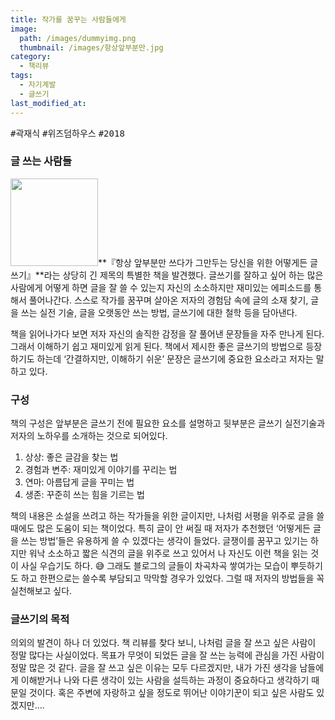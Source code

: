 ```yaml
---
title: 작가를 꿈꾸는 사람들에게
image: 
  path: /images/dummyimg.png
  thumbnail: /images/항상앞부분만.jpg
category:
  - 책리뷰
tags:
  - 자기계발
  - 글쓰기
last_modified_at:
---
```


 <kbd>#곽재식</kbd> <kbd>#위즈덤하우스</kbd> <kbd>#2018</kbd>

### 글 쓰는 사람들

<img src="https://img.ridicdn.net/cover/734001589/xxlarge" style="width: 140px" class="align-left" alt=""/>**『항상 앞부분만 쓰다가 그만두는 당신을 위한 어떻게든 글쓰기』**라는 상당히 긴 제목의 특별한 책을 발견했다. 글쓰기를 잘하고 싶어 하는 많은 사람에게 어떻게 하면 글을 잘 쓸 수 있는지 자신의 소소하지만 재미있는 에피소드를 통해서 풀어나간다. 스스로 작가를 꿈꾸며 살아온 저자의 경험담 속에 글의 소재 찾기, 글을 쓰는 실전 기술, 글을 오랫동안 쓰는 방법, 글쓰기에 대한 철학 등을 담아낸다. 

책을 읽어나가다 보면 저자 자신의 솔직한 감정을 잘 풀어낸 문장들을 자주 만나게 된다. 그래서 이해하기 쉽고 재미있게 읽게 된다. 책에서 제시한 좋은 글쓰기의 방법으로 등장하기도 하는데 ‘간결하지만, 이해하기 쉬운’ 문장은 글쓰기에 중요한 요소라고 저자는 말하고 있다.

### 구성

책의 구성은 앞부분은 글쓰기 전에 필요한 요소를 설명하고 뒷부분은 글쓰기 실전기술과 저자의 노하우를 소개하는 것으로 되어있다. 

1. 상상: 좋은 글감을 찾는 법
2. 경험과 변주: 재미있게 이야기를 꾸리는 법
3. 연마: 아름답게 글을 꾸미는 법
4. 생존: 꾸준히 쓰는 힘을 기르는 법

책의 내용은 소설을 쓰려고 하는 작가들을 위한 글이지만, 나처럼 서평을 위주로 글을 쓸 때에도 많은 도움이 되는 책이었다. 특히 글이 안 써질 때 저자가 추천했던 ‘어떻게든 글을 쓰는 방법’들은 유용하게 쓸 수 있겠다는 생각이 들었다. 글쟁이를 꿈꾸고 있기는 하지만 워낙 소소하고 짧은 식견의 글을 위주로 쓰고 있어서 나 자신도 이런 책을 읽는 것이 사실 우습기도 하다. 😅 그래도 블로그의 글들이 차곡차곡 쌓여가는 모습이 뿌듯하기도 하고 한편으로는 쓸수록 부담되고 막막할 경우가 있었다. 그럴 때 저자의 방법들을 꼭 실천해보고 싶다. 

### 글쓰기의 목적

의외의 발견이 하나 더 있었다. 책 리뷰를 찾다 보니, 나처럼 글을 잘 쓰고 싶은 사람이 정말 많다는 사실이었다. 목표가 무엇이 되었든 글을 잘 쓰는 능력에 관심을 가진 사람이 정말 많은 것 같다. 글을 잘 쓰고 싶은 이유는 모두 다르겠지만, 내가 가진 생각을 남들에게 이해받거나 나와 다른 생각이 있는 사람을 설득하는 과정이 중요하다고 생각하기 때문일 것이다. 혹은 주변에 자랑하고 싶을 정도로 뛰어난 이야기꾼이 되고 싶은 사람도 있겠지만…. 